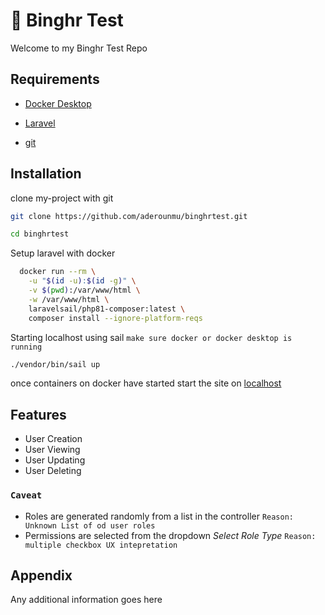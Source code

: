 
# 📝 Binghr Test 

Welcome to my Binghr Test Repo
## Requirements

 * [Docker Desktop](https://www.docker.com/products/docker-desktop/)

 * [Laravel](https://laravel.com/docs/9.x)

 * [git](https://git-scm.com/downloads)
## Installation

clone my-project with git

```bash
git clone https://github.com/aderounmu/binghrtest.git

cd binghrtest

```

Setup laravel with docker

```bash
  docker run --rm \
    -u "$(id -u):$(id -g)" \
    -v $(pwd):/var/www/html \
    -w /var/www/html \
    laravelsail/php81-composer:latest \
    composer install --ignore-platform-reqs
```

Starting localhost using sail `make sure docker or docker desktop is running`
```bash
./vendor/bin/sail up
```

once containers on docker have started start the site on  [localhost]('http://localhost/')

## Features

- User Creation
- User Viewing
- User Updating
- User Deleting



### `Caveat`
- Roles are generated randomly from a list in the controller `Reason: Unknown List of od user roles`
- Permissions are selected from the dropdown *Select Role Type* `Reason: multiple checkbox UX intepretation`
## Appendix

Any additional information goes here

